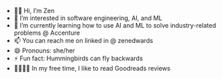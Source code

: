 - 👋🏾 Hi, I’m Zen
- 👀 I’m interested in software engineering, AI, and ML
- 🌱 I’m currently learning how to use AI and ML to solve industry-related problems @ Accenture
- 📫 You can reach me on linked in @ zenedwards
- 😄 Pronouns: she/her
- ⚡ Fun fact: Hummingbirds can fly backwards
- 🚶🏾‍♀️‍➡️ In my free time, I like to read Goodreads reviews

<!---
Zen204/Zen204 is a ✨ special ✨ repository because its `README.md` (this file) appears on your GitHub profile.
You can click the Preview link to take a look at your changes.
--->
